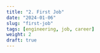 ```yaml
---
title: "2. First Job"
date: "2024-01-06"
slug: "first-job"
tags: [engineering, job, career]
weight: 2
draft: true
---
```

